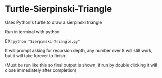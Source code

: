 # Turtle-Sierpinski-Triangle
Uses Python's turtle to draw a sierpinski triangle

Run in terminal with python

EX: `python "Sierpinski-Triangle.py"`

It will prompt asking for recursion depth, any number over 8 will still work, but it will take forever to finish.

(Must be run like this so final output is shown, if run by double clicking it will close immediately after completion) 
